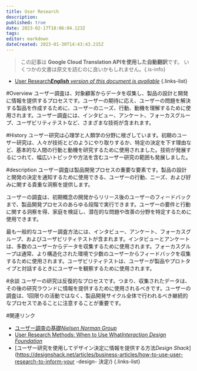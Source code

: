 ```yaml
---
title: User Research
description: 
published: true
date: 2023-02-17T18:06:04.123Z
tags: 
editor: markdown
dateCreated: 2023-01-30T14:43:43.215Z
---
```


> この記事は **Google Cloud Translation APIを使用した自動翻訳**です。
いくつかの文書は原文を読むのに良いかもしれません。{.is-info}
- [User Research***English** version of this document is available*](/en/Knowledge-base/Dictionary/user-research)
{.links-list}


#Overview
ユーザー調査は、対象顧客からデータを収集し、製品の設計と開発に情報を提供するプロセスです。ユーザーの期待に応え、ユーザーの問題を解決する製品を作成するために、ユーザーのニーズ、行動、動機を理解するために使用されます。ユーザー調査には、インタビュー、アンケート、フォーカスグループ、ユーザビリティテストなど、さまざまな技術が含まれます。

#History
ユーザー研究は心理学と人類学の分野に根ざしています。初期のユーザー研究は、人々が技術とどのようにやり取りするか、特定の決定を下す理由など、基本的な人間の行動と動機を研究するために使用されました。技術が発展するにつれて、幅広いトピックや方法を含むユーザー研究の範囲も発展しました。

#description
ユーザー調査は製品開発プロセスの重要な要素です。製品の設計と開発の決定を通知するために使用できる、ユーザーの行動、ニーズ、および好みに関する貴重な洞察を提供します。

ユーザーの調査は、初期概念の開発からリリース後のユーザーのフィードバックまで、製品開発プロセスのあらゆる段階で実行できます。ユーザーの要件と行動に関する洞察を得、家庭を検証し、潜在的な問題や改善の分野を特定するために使用できます。

最も一般的なユーザー調査方法には、インタビュー、アンケート、フォーカスグループ、およびユーザビリティテストが含まれます。インタビューとアンケートは、多数のユーザーからデータを収集するために使用されます。フォーカスグループは通常、より構造化された環境で少数のユーザーからフィードバックを収集するために使用されます。ユーザビリティテストは、ユーザーが製品やプロトタイプと対話するときにユーザーを観察するために使用されます。

#余談
ユーザーの研究は反復的なプロセスです。つまり、収集されたデータは、その後の研究ラウンドに情報を提供するために使用されるべきです。ユーザーの調査は、1回限りの活動ではなく、製品開発サイクル全体で行われるべき継続的なプロセスであることに注意することが重要です。

#関連リンク
- [ユーザー調査の基礎*Nielsen Norman Group*](https://www.nngroup.com/articles/user-research/)
- [User Research Methods: When to Use What*Interaction Design Foundation*](https://www.interaction-design.org/literature/article/user-research-methods-when-to-use-what)
- [ユーザー研究を使用してデザイン決定に情報を提供する方法*Design Shack*](https://designshack.net/articles/business-articles/how-to-use-user-research-to-inform-your -design- 決定/)
{.links-list}